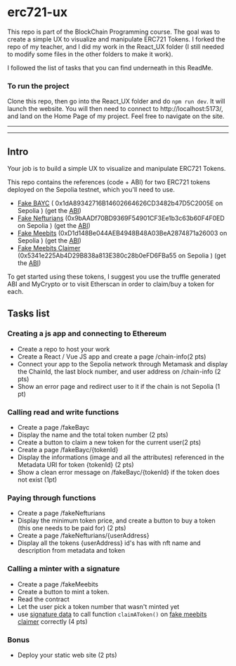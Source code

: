 # erc721-ux

This repo is part of the BlockChain Programming course. The goal was to create a simple UX to visualize and manipulate ERC721 Tokens.
I forked the repo of my teacher, and I did my work in the React_UX folder (I still needed to modify some files in the other folders to make it work).

I followed the list of tasks that you can find underneath in this ReadMe.

### To run the project

Clone this repo, then go into the React_UX folder and do `npm run dev`. It will launch the website. You will then need to connect to http://localhost:5173/, and land on the Home Page of my project. Feel free to navigate on the site.


***********************************************************************************************************************************************************************

-----------------------------------------------------------------------------------------------------------------------------------------------------------------------

## Intro

Your job is to build a simple UX to visualize and manipulate ERC721 Tokens.

This repo contains the references (code + ABI) for two ERC721 tokens deployed on the Sepolia testnet, which you'll need to use.

- [Fake BAYC](contracts/FakeBAYC.sol) ( 0x1dA89342716B14602664626CD3482b47D5C2005E on Sepolia ) (get the [ABI](build/contracts/FakeBAYC.json))
- [Fake Nefturians](contracts/FakeNefturians.sol) (0x9bAADf70BD9369F54901CF3Ee1b3c63b60F4F0ED on Sepolia ) (get the [ABI](build/contracts/FakeNefturians.json))
- [Fake Meebits](contracts/FakeMeebits.sol) (0xD1d148Be044AEB4948B48A03BeA2874871a26003 on Sepolia ) (get the [ABI](build/contracts/FakeMeebits.json))
- [Fake Meebits Claimer](contracts/FakeMeebitsClaimer.sol) (0x5341e225Ab4D29B838a813E380c28b0eFD6FBa55 on Sepolia ) (get the [ABI](build/contracts/FakeMeebitsClaimer.json))

To get started using these tokens, I suggest you use the truffle generated ABI and MyCrypto or to visit Etherscan in order to claim/buy a token for each.

## Tasks list

### Creating a js app and connecting to Ethereum

- Create a repo to host your work
- Create a React / Vue JS app and create a page /chain-info(2 pts)
- Connect your app to the Sepolia network through Metamask and display the ChainId, the last block number, and user address on /chain-info (2 pts)
- Show an error page and redirect user to it if the chain is not Sepolia (1 pt)

### Calling read and write functions

- Create a page /fakeBayc
- Display the name and the total token number (2 pts)
- Create a button to claim a new token for the current user(2 pts)
- Create a page /fakeBayc/{tokenId}
- Display the informations (image and all the attributes) referenced in the Metadata URI for token {tokenId} (2 pts)
- Show a clean error message on /fakeBayc/{tokenId} if the token does not exist (1pt)

### Paying through functions

- Create a page /fakeNefturians
- Display the minimum token price, and create a button to buy a token (this one needs to be paid for) (2 pts)
- Create a page /fakeNefturians/{userAddress}
- Display all the tokens {userAddress} id's has with nft name and description from metadata and token

### Calling a minter with a signature

- Create a page /fakeMeebits
- Create a button to mint a token.
- Read the contract
- Let the user pick a token number that wasn't minted yet
- use [signature data](claimerV1-tools) to call function `claimAToken()` on [fake meebits claimer](contracts/FakeMeebits.sol) correctly (4 pts)

### Bonus

- Deploy your static web site (2 pts)

